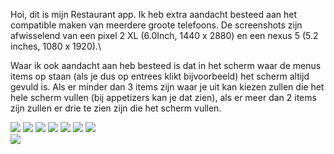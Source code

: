 Hoi, dit is mijn Restaurant app. Ik heb extra aandacht besteed aan het compatible maken van meerdere
groote telefoons. De screenshots zijn afwisselend van een pixel 2 XL (6.0Inch, 1440 x 2880) 
en een nexus 5 (5.2 inches, 1080 x 1920).\\

Waar ik ook aandacht aan heb besteed is dat in het scherm waar de menus items op staan 
(als je dus op entrees klikt bijvoorbeeld) het scherm altijd gevuld is. Als er minder dan 3 items
zijn waar je uit kan kiezen zullen die het hele scherm vullen (bij appetizers kan je dat zien),
als er meer dan 2 items zijn zullen er drie te zien zijn die het scherm vullen.


![](doc/pix1.png)
![](doc/nex1.png)
![](doc/pix2.png)
![](doc/nex2.png)
![](doc/pix4.png)
![](doc/nex4.png)
![](doc/pix5.png)    
![](doc/nex5.png)
